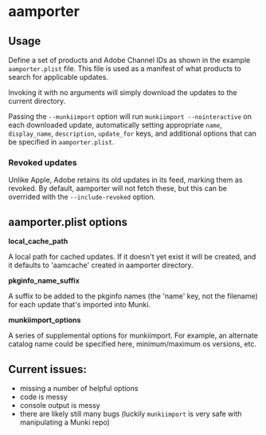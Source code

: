 # aamporter

## Usage

Define a set of products and Adobe Channel IDs as shown in the example `aamporter.plist` file. This file is used as a manifest of what products to search for applicable updates.

Invoking it with no arguments will simply download the updates to the current directory.

Passing the `--munkiimport` option will run `munkiimport --nointeractive` on each downloaded update, automatically setting appropriate `name`, `display_name`, `description`, `update_for` keys, and additional options that can be specified in `aamporter.plist`.

### Revoked updates

Unlike Apple, Adobe retains its old updates in its feed, marking them as revoked. By default, aamporter will not fetch these, but this can be overrided with the `--include-revoked` option.

## aamporter.plist options

**local_cache_path**

A local path for cached updates. If it doesn't yet exist it will be created, and it defaults to 'aamcache' created in aamporter directory.

**pkginfo_name_suffix**

A suffix to be added to the pkginfo names (the 'name' key, not the filename) for each update that's imported into Munki.

**munkiimport_options**

A series of supplemental options for munkiimport. For example, an alternate catalog name could be specified here, minimum/maximum os versions, etc.

## Current issues:
* missing a number of helpful options
* code is messy
* console output is messy
* there are likely still many bugs (luckily `munkiimport` is very safe with manipulating a Munki repo)
